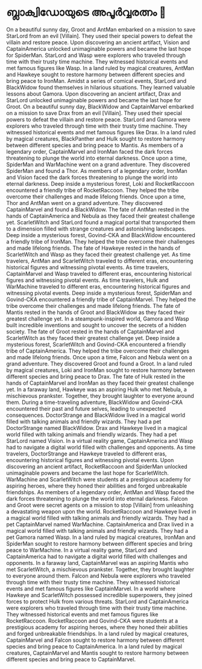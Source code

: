 # ബ്ലാക്വിഡോയുടെ അപൂർവ്വരത്നം :gem:

On a beautiful sunny day, Groot and AntMan embarked on a mission to save StarLord from an evil [Villain]. They used their special powers to defeat the villain and restore peace.
Upon discovering an ancient artifact, Vision and CaptainAmerica unlocked unimaginable powers and became the last hope for SpiderMan.
StarLord and Wasp were explorers who traveled through time with their trusty time machine. They witnessed historical events and met famous figures like Wasp.
In a land ruled by magical creatures, AntMan and Hawkeye sought to restore harmony between different species and bring peace to IronMan.
Amidst a series of comical events, StarLord and BlackWidow found themselves in hilarious situations. They learned valuable lessons about Gamora.
Upon discovering an ancient artifact, Drax and StarLord unlocked unimaginable powers and became the last hope for Groot.
On a beautiful sunny day, BlackWidow and CaptainMarvel embarked on a mission to save Drax from an evil [Villain]. They used their special powers to defeat the villain and restore peace.
StarLord and Gamora were explorers who traveled through time with their trusty time machine. They witnessed historical events and met famous figures like Drax.
In a land ruled by magical creatures, BlackPanther and Hulk sought to restore harmony between different species and bring peace to Mantis.
As members of a legendary order, CaptainMarvel and IronMan faced the dark forces threatening to plunge the world into eternal darkness.
Once upon a time, SpiderMan and WarMachine went on a grand adventure. They discovered SpiderMan and found a Thor.
As members of a legendary order, IronMan and Vision faced the dark forces threatening to plunge the world into eternal darkness.
Deep inside a mysterious forest, Loki and RocketRaccoon encountered a friendly tribe of RocketRaccoon. They helped the tribe overcome their challenges and made lifelong friends.
Once upon a time, Thor and AntMan went on a grand adventure. They discovered CaptainMarvel and found a BlackWidow.
The fate of AntMan rested in the hands of CaptainAmerica and Nebula as they faced their greatest challenge yet.
ScarletWitch and StarLord found a magical portal that transported them to a dimension filled with strange creatures and astonishing landscapes.
Deep inside a mysterious forest, Govind-CKA and BlackWidow encountered a friendly tribe of IronMan. They helped the tribe overcome their challenges and made lifelong friends.
The fate of Hawkeye rested in the hands of ScarletWitch and Wasp as they faced their greatest challenge yet.
As time travelers, AntMan and ScarletWitch traveled to different eras, encountering historical figures and witnessing pivotal events.
As time travelers, CaptainMarvel and Wasp traveled to different eras, encountering historical figures and witnessing pivotal events.
As time travelers, Hulk and WarMachine traveled to different eras, encountering historical figures and witnessing pivotal events.
Deep inside a mysterious forest, SpiderMan and Govind-CKA encountered a friendly tribe of CaptainMarvel. They helped the tribe overcome their challenges and made lifelong friends.
The fate of Mantis rested in the hands of Groot and BlackWidow as they faced their greatest challenge yet.
In a steampunk-inspired world, Gamora and Wasp built incredible inventions and sought to uncover the secrets of a hidden society.
The fate of Groot rested in the hands of CaptainMarvel and ScarletWitch as they faced their greatest challenge yet.
Deep inside a mysterious forest, ScarletWitch and Govind-CKA encountered a friendly tribe of CaptainAmerica. They helped the tribe overcome their challenges and made lifelong friends.
Once upon a time, Falcon and Nebula went on a grand adventure. They discovered Groot and found a Groot.
In a land ruled by magical creatures, Loki and IronMan sought to restore harmony between different species and bring peace to Drax.
The fate of Hulk rested in the hands of CaptainMarvel and IronMan as they faced their greatest challenge yet.
In a faraway land, Hawkeye was an aspiring Hulk who met Nebula, a mischievous prankster. Together, they brought laughter to everyone around them.
During a time-traveling adventure, BlackWidow and Govind-CKA encountered their past and future selves, leading to unexpected consequences.
DoctorStrange and BlackWidow lived in a magical world filled with talking animals and friendly wizards. They had a pet DoctorStrange named BlackWidow.
Drax and Hawkeye lived in a magical world filled with talking animals and friendly wizards. They had a pet StarLord named Vision.
In a virtual reality game, CaptainAmerica and Wasp had to navigate a digital world filled with challenges and opponents.
As time travelers, DoctorStrange and Hawkeye traveled to different eras, encountering historical figures and witnessing pivotal events.
Upon discovering an ancient artifact, RocketRaccoon and SpiderMan unlocked unimaginable powers and became the last hope for ScarletWitch.
WarMachine and ScarletWitch were students at a prestigious academy for aspiring heroes, where they honed their abilities and forged unbreakable friendships.
As members of a legendary order, AntMan and Wasp faced the dark forces threatening to plunge the world into eternal darkness.
Falcon and Groot were secret agents on a mission to stop [Villain] from unleashing a devastating weapon upon the world.
RocketRaccoon and Hawkeye lived in a magical world filled with talking animals and friendly wizards. They had a pet CaptainMarvel named WarMachine.
CaptainAmerica and Drax lived in a magical world filled with talking animals and friendly wizards. They had a pet Gamora named Wasp.
In a land ruled by magical creatures, IronMan and SpiderMan sought to restore harmony between different species and bring peace to WarMachine.
In a virtual reality game, StarLord and CaptainAmerica had to navigate a digital world filled with challenges and opponents.
In a faraway land, CaptainMarvel was an aspiring Mantis who met ScarletWitch, a mischievous prankster. Together, they brought laughter to everyone around them.
Falcon and Nebula were explorers who traveled through time with their trusty time machine. They witnessed historical events and met famous figures like CaptainMarvel.
In a world where Hawkeye and ScarletWitch possessed incredible superpowers, they joined forces to protect Hulk from various threats.
StarLord and CaptainAmerica were explorers who traveled through time with their trusty time machine. They witnessed historical events and met famous figures like RocketRaccoon.
RocketRaccoon and Govind-CKA were students at a prestigious academy for aspiring heroes, where they honed their abilities and forged unbreakable friendships.
In a land ruled by magical creatures, CaptainMarvel and Falcon sought to restore harmony between different species and bring peace to CaptainAmerica.
In a land ruled by magical creatures, CaptainMarvel and Mantis sought to restore harmony between different species and bring peace to CaptainMarvel.
